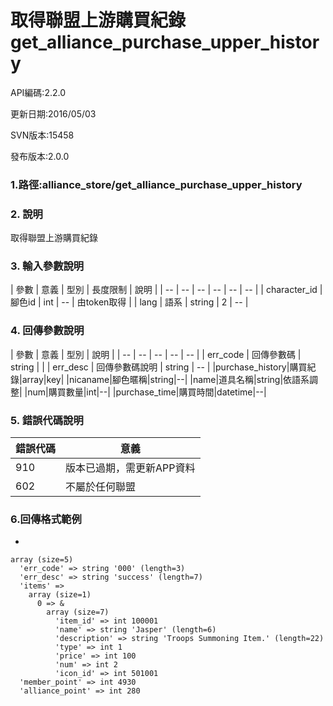 # 取得聯盟上游購買紀錄 get_alliance_purchase_upper_history

API編碼:2.2.0

> 


更新日期:2016/05/03

> 

SVN版本:15458

> 

發布版本:2.0.0
### 1.路徑:alliance_store/get_alliance_purchase_upper_history

### 2. 說明

取得聯盟上游購買紀錄


### 3. 輸入參數說明


| 參數 | 意義 | 型別 | 長度限制 | 說明 |
| -- | -- | -- | -- | -- | -- |
| character_id | 腳色id | int | -- | 由token取得 |
| lang | 語系 | string | 2 | -- |

### 4. 回傳參數說明
| 參數 | 意義 | 型別 | 說明 |
| -- | -- | -- | -- | -- |
| err_code | 回傳參數碼 | string |  |
| err_desc | 回傳參數碼說明 | string | -- |
|purchase_history|購買紀錄|array|key|
|nicaname|腳色暱稱|string|--|
|name|道具名稱|string|依語系調整|
|num|購買數量|int|--|
|purchase_time|購買時間|datetime|--|

### 5. 錯誤代碼說明
|錯誤代碼|意義|
|--|--|
|910|版本已過期，需更新APP資料|
|602|不屬於任何聯盟|


### 6.回傳格式範例

*

```
array (size=5)
  'err_code' => string '000' (length=3)
  'err_desc' => string 'success' (length=7)
  'items' => 
    array (size=1)
      0 => &
        array (size=7)
          'item_id' => int 100001
          'name' => string 'Jasper' (length=6)
          'description' => string 'Troops Summoning Item.' (length=22)
          'type' => int 1
          'price' => int 100
          'num' => int 2
          'icon_id' => int 501001
  'member_point' => int 4930
  'alliance_point' => int 280

```

